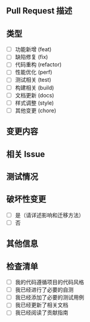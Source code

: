 ## Pull Request 描述

<!--
请提供此 PR 的简要描述，说明它解决了什么问题或添加了什么功能。
-->

## 类型

<!--
请删除不相关的选项，并保留与此 PR 相关的选项。
-->

- [ ] 功能新增 (feat)
- [ ] 缺陷修复 (fix)
- [ ] 代码重构 (refactor)
- [ ] 性能优化 (perf)
- [ ] 测试相关 (test)
- [ ] 构建相关 (build)
- [ ] 文档更新 (docs)
- [ ] 样式调整 (style)
- [ ] 其他变更 (chore)

## 变更内容

<!--
详细描述您的变更内容。如果是修复缺陷，请描述缺陷原因和修复方法。
如果是新功能，请描述功能的作用和使用方法。
-->

## 相关 Issue

<!--
如果此 PR 与某个 Issue 相关，请在此处关联。例如：Closes #123
-->

## 测试情况

<!--
请描述您对此 PR 进行了哪些测试，以及如何验证这些变更是否正常工作。
-->

## 破坏性变更

<!--
此 PR 是否包含破坏性变更？如果是，请描述变更的影响以及迁移方法。
-->

- [ ] 是（请详述影响和迁移方法）
- [ ] 否

## 其他信息

<!--
如有其他需要审阅者了解的信息，请在此处说明。
-->

## 检查清单

<!--
在提交前，请确认以下检查项：
-->

- [ ] 我的代码遵循项目的代码风格
- [ ] 我已经进行了必要的自测
- [ ] 我已经添加了必要的测试用例
- [ ] 我已经更新了相关文档
- [ ] 我已经阅读了贡献指南
